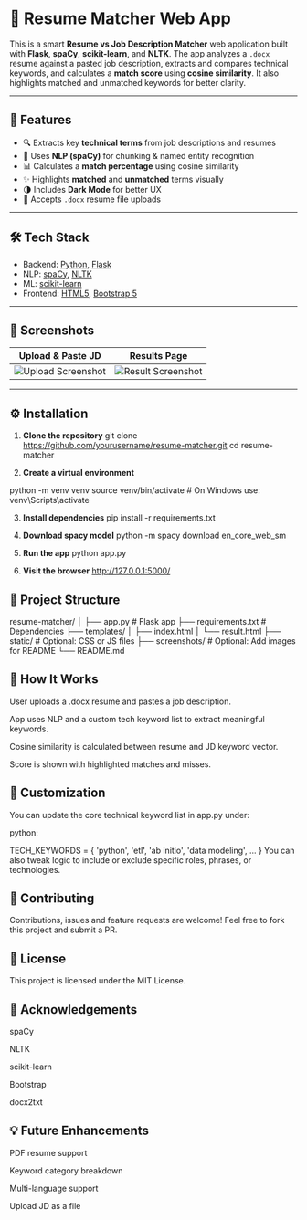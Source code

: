 # 🧠 Resume Matcher Web App

This is a smart **Resume vs Job Description Matcher** web application built with **Flask**, **spaCy**, **scikit-learn**, and **NLTK**. The app analyzes a `.docx` resume against a pasted job description, extracts and compares technical keywords, and calculates a **match score** using **cosine similarity**. It also highlights matched and unmatched keywords for better clarity.

---

## 🚀 Features

- 🔍 Extracts key **technical terms** from job descriptions and resumes
- 🤖 Uses **NLP (spaCy)** for chunking & named entity recognition
- 📊 Calculates a **match percentage** using cosine similarity
- ✨ Highlights **matched** and **unmatched** terms visually
- 🌗 Includes **Dark Mode** for better UX
- 📄 Accepts `.docx` resume file uploads

---

## 🛠️ Tech Stack

- Backend: [Python](https://www.python.org/), [Flask](https://flask.palletsprojects.com/)
- NLP: [spaCy](https://spacy.io/), [NLTK](https://www.nltk.org/)
- ML: [scikit-learn](https://scikit-learn.org/)
- Frontend: [HTML5](https://developer.mozilla.org/en-US/docs/Web/Guide/HTML/HTML5), [Bootstrap 5](https://getbootstrap.com/)

---

## 📸 Screenshots

| Upload & Paste JD | Results Page |
|-------------------|--------------|
| ![Upload Screenshot](screenshots/upload.png) | ![Result Screenshot](screenshots/result.png) |

---

## ⚙️ Installation

1. **Clone the repository**
git clone https://github.com/yourusername/resume-matcher.git
cd resume-matcher

2. **Create a virtual environment**

python -m venv venv
source venv/bin/activate   # On Windows use: venv\Scripts\activate

3. **Install dependencies**
pip install -r requirements.txt


4. **Download spacy model**
python -m spacy download en_core_web_sm


5. **Run the app**
python app.py

6. **Visit the browser**
http://127.0.0.1:5000/

## 📂 Project Structure
resume-matcher/
│
├── app.py                  # Flask app
├── requirements.txt        # Dependencies
├── templates/
│   ├── index.html
│   └── result.html
├── static/                 # Optional: CSS or JS files
├── screenshots/            # Optional: Add images for README
└── README.md

## 🧠 How It Works
User uploads a .docx resume and pastes a job description.

App uses NLP and a custom tech keyword list to extract meaningful keywords.

Cosine similarity is calculated between resume and JD keyword vector.

Score is shown with highlighted matches and misses.


## 📌 Customization
You can update the core technical keyword list in app.py under:

python:

TECH_KEYWORDS = {
    'python', 'etl', 'ab initio', 'data modeling', ...
}
You can also tweak logic to include or exclude specific roles, phrases, or technologies.

## 🤝 Contributing
Contributions, issues and feature requests are welcome! Feel free to fork this project and submit a PR.

## 📄 License
This project is licensed under the MIT License.

## 🙌 Acknowledgements
spaCy

NLTK

scikit-learn

Bootstrap

docx2txt

## 💡 Future Enhancements
PDF resume support

Keyword category breakdown

Multi-language support

Upload JD as a file




